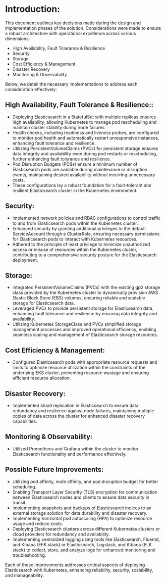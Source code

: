 # Introduction:

This document outlines key decisions made during the design and implementation phases of the solution. Considerations were made to ensure a robust architecture with operational excellence across various dimensions:

- High Availability, Fault Tolerance & Resilience
- Security
- Storage
- Cost Efficiency & Management
- Disaster Recovery
- Monitoring & Observability

Below, we detail the necessary implementations to address each consideration effectively:


## High Availability, Fault Tolerance & Resilience::

- Deploying Elasticsearch in a StatefulSet with multiple replicas ensures high availability, allowing Kubernetes to manage pod rescheduling and maintain cluster stability during node failures.
- Health checks, including readiness and liveness probes, are configured to monitor pod health and automatically restart unresponsive instances, enhancing fault tolerance and resilience.
- Utilizing PersistentVolumeClaims (PVCs) for persistent storage ensures data integrity and availability even during pod restarts or rescheduling, further enhancing fault tolerance and resilience.
- Pod Disruption Budgets (PDBs) ensure a minimum number of Elasticsearch pods are available during maintenance or disruption events, maintaining desired availability without incurring unnecessary costs.
- These configurations lay a robust foundation for a fault-tolerant and resilient Elasticsearch cluster in the Kubernetes environment.


## Security:

- Implemented network policies and RBAC configurations to control traffic to and from Elasticsearch pods within the Kubernetes cluster.
- Enhanced security by granting additional privileges to the default ServiceAccount through a ClusterRole, ensuring necessary permissions for Elasticsearch pods to interact with Kubernetes resources.
- Adhered to the principle of least privilege to minimize unauthorized access or misuse of resources within the Kubernetes cluster, contributing to a comprehensive security posture for the Elasticsearch deployment.


## Storage:

- Integrated PersistentVolumeClaims (PVCs) with the existing gp2 storage class provided by the Kubernetes cluster to dynamically provision AWS Elastic Block Store (EBS) volumes, ensuring reliable and scalable storage for Elasticsearch data.
- Leveraged PVCs to provide persistent storage for Elasticsearch data, enhancing fault tolerance and resilience by ensuring data integrity and availability.
- Utilizing Kubernetes StorageClass and PVCs simplified storage management processes and improved operational efficiency, enabling seamless scaling and management of Elasticsearch storage resources.


## Cost Efficiency & Management:

- Configured Elasticsearch pods with appropriate resource requests and limits to optimize resource utilization within the constraints of the underlying EKS cluster, preventing resource wastage and ensuring efficient resource allocation.


## Disaster Recovery:

- Implemented shard replication in Elasticsearch to ensure data redundancy and resilience against node failures, maintaining multiple copies of data across the cluster for enhanced disaster recovery capabilities.


## Monitoring & Observability:

- Utilized Prometheus and Grafana within the cluster to monitor Elasticsearch functionality and performance effectively.


## Possible Future Improvements:

- Utilizing pod affinity, node affinity, and pod disruption budget for better scheduling.
- Enabling Transport Layer Security (TLS) encryption for communication between Elasticsearch nodes and clients to ensure data security in transit.
- Implementing snapshots and backups of Elasticsearch indices to an external storage solution for data durability and disaster recovery.
- Implementing horizontal pod autoscaling (HPA) to optimize resource usage and reduce costs.
- Deploying Elasticsearch clusters across different Kubernetes clusters or cloud providers for redundancy and availability.
- Implementing centralized logging using tools like Elasticsearch, Fluentd, and Kibana (EFK stack) or Elasticsearch, Logstash, and Kibana (ELK stack) to collect, store, and analyze logs for enhanced monitoring and troubleshooting.

Each of these improvements addresses critical aspects of deploying Elasticsearch with Kubernetes, enhancing reliability, security, scalability, and manageability.

